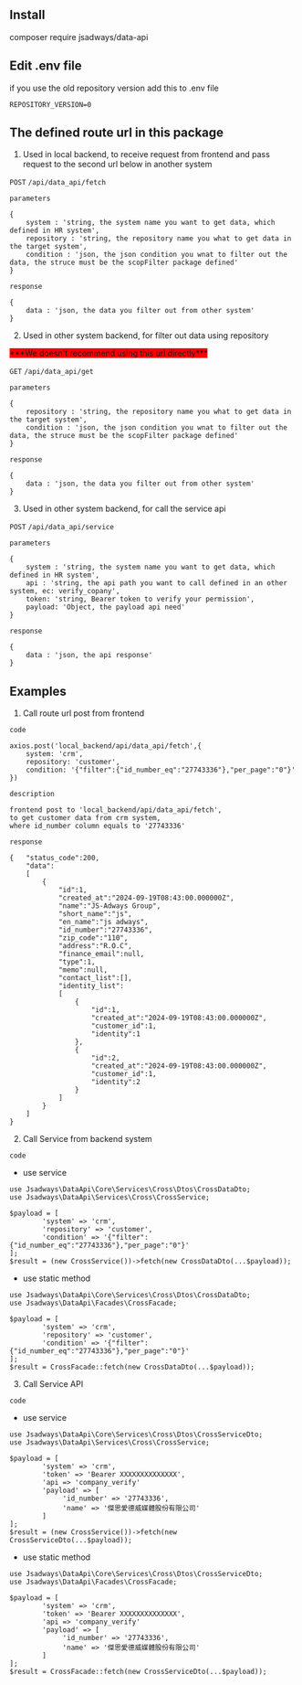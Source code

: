 ## Install
composer require jsadways/data-api

## Edit .env file
if you use the old repository version add this to .env file
```
REPOSITORY_VERSION=0
```

## The defined route url in this package
1. Used in local backend, to receive request from frontend and pass request to the second url below in another system

`POST` `/api/data_api/fetch`

`parameters`
```
{
    system : 'string, the system name you want to get data, which defined in HR system',
    repository : 'string, the repository name you what to get data in the target system',
    condition : 'json, the json condition you wnat to filter out the data, the struce must be the scopFilter package defined'
}
```

`response`
```
{
    data : 'json, the data you filter out from other system'
}
```

2. Used in other system backend, for filter out data using repository

<span style="background-color:red">
***We doesn't recommend using this url directly***
</span>

`GET` `/api/data_api/get`

`parameters`
```
{
    repository : 'string, the repository name you what to get data in the target system',
    condition : 'json, the json condition you wnat to filter out the data, the struce must be the scopFilter package defined'
}
```

`response`
```
{
    data : 'json, the data you filter out from other system'
}
```

3. Used in other system backend, for call the service api

`POST` `/api/data_api/service`

`parameters`
```
{
    system : 'string, the system name you want to get data, which defined in HR system',
    api : 'string, the api path you want to call defined in an other system, ec: verify_copany',
    token: 'string, Bearer token to verify your permission',
    payload: 'Object, the payload api need'
}
```

`response`
```
{
    data : 'json, the api response'
}
```

## Examples
1. Call route url post from frontend

`code`
```
axios.post('local_backend/api/data_api/fetch',{
    system: 'crm',
    repository: 'customer',
    condition: '{"filter":{"id_number_eq":"27743336"},"per_page":"0"}'
})
```

`description`

```
frontend post to 'local_backend/api/data_api/fetch', 
to get customer data from crm system, 
where id_number column equals to '27743336'
```

`response`

```
{   "status_code":200,
    "data":
    [
        {
            "id":1,
            "created_at":"2024-09-19T08:43:00.000000Z",
            "name":"JS-Adways Group",
            "short_name":"js",
            "en_name":"js adways",
            "id_number":"27743336",
            "zip_code":"110",
            "address":"R.O.C",
            "finance_email":null,
            "type":1,
            "memo":null,
            "contact_list":[],
            "identity_list":
            [
                {
                    "id":1,
                    "created_at":"2024-09-19T08:43:00.000000Z",
                    "customer_id":1,
                    "identity":1
                },
                {
                    "id":2,
                    "created_at":"2024-09-19T08:43:00.000000Z",
                    "customer_id":1,
                    "identity":2
                }
            ]
        }
    ]
}
```

2. Call Service from backend system

`code`
- use service

```
use Jsadways\DataApi\Core\Services\Cross\Dtos\CrossDataDto;
use Jsadways\DataApi\Services\Cross\CrossService;

$payload = [
        'system' => 'crm',
        'repository' => 'customer',
        'condition' => '{"filter":{"id_number_eq":"27743336"},"per_page":"0"}'
];
$result = (new CrossService())->fetch(new CrossDataDto(...$payload));
```

- use static method

```
use Jsadways\DataApi\Core\Services\Cross\Dtos\CrossDataDto;
use Jsadways\DataApi\Facades\CrossFacade;

$payload = [
        'system' => 'crm',
        'repository' => 'customer',
        'condition' => '{"filter":{"id_number_eq":"27743336"},"per_page":"0"}'
];
$result = CrossFacade::fetch(new CrossDataDto(...$payload));
```

3. Call Service API

`code`
- use service

```
use Jsadways\DataApi\Core\Services\Cross\Dtos\CrossServiceDto;
use Jsadways\DataApi\Services\Cross\CrossService;

$payload = [
        'system' => 'crm',
        'token' => 'Bearer XXXXXXXXXXXXXX',
        'api => 'company_verify'
        'payload' => [
             'id_number' => '27743336',
             'name' => '傑思愛德威媒體股份有限公司'
        ]
];
$result = (new CrossService())->fetch(new CrossServiceDto(...$payload));
```

- use static method

```
use Jsadways\DataApi\Core\Services\Cross\Dtos\CrossServiceDto;
use Jsadways\DataApi\Facades\CrossFacade;

$payload = [
        'system' => 'crm',
        'token' => 'Bearer XXXXXXXXXXXXXX',
        'api => 'company_verify'
        'payload' => [
             'id_number' => '27743336',
             'name' => '傑思愛德威媒體股份有限公司'
        ]
];
$result = CrossFacade::fetch(new CrossServiceDto(...$payload));
```
